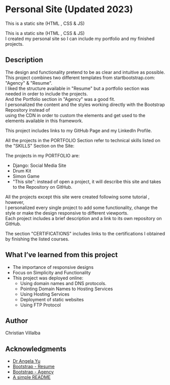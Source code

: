 # Personal Site (Updated 2023)

This is a static site (HTML , CSS &amp; JS)

This is a static site (HTML , CSS &amp; JS)      
I created my personal site so I can include my portfolio and my finished projects.     
   

## Description

The design and functionality pretend to be as clear and intuitive as possible.     
This project combines two different templates from startbootstrap.com: "Agency" & "Resume".       
I liked the structure available in "Resume" but a portfolio section was needed in order to include the projects.      
And the Portfolio section in "Agency" was a good fit.     
I personalized the content and the styles working directly with the Bootstrap Repository instead of          
using the CDN in order to custom the elements and get used to the elements available in this framework.      

This project includes links to my GitHub Page and my LinkedIn Profile.     

All the projects in the PORTFOLIO Section refer to technical skills listed on the "SKILLS" Section on the Site:   
 
The projects in my PORTFOLIO are:  
* Django: Social Media Site  
* Drum Kit  
* Simon Game  
* "This site": instead of open a project, it will describe this site and takes to the Repository on GitHub.  

All the projects except this site were created following some tutorial , however,  
I personalized every single project to add some functionality, change the style or make the design responsive to different viewports.  
Each project includes a brief description and a link to its own repository on GitHub.

The section "CERTIFICATIONS" includes links to the certifications I obtained by finishing the listed courses.

## What I’ve learned from this project

* The importance of responsive designs  
* Focus on Simplicity and Functionality
* This project was deployed online:
    * Using domain names and DNS protocols.
    * Pointing Domain Names to Hosting Services
    * Using Hosting Services
    * Deployment of static websites
    * Using FTP Protocol


## Author

Christian Villalba

## Acknowledgments
* [Dr Angela Yu](https://www.udemy.com/course/the-complete-web-development-bootcamp/)
* [Bootstrap - Resume](https://startbootstrap.com/previews/resume)
* [Bootstrap - Agency](https://startbootstrap.com/previews/agency)
* [A simple README](https://gist.github.com/DomPizzie/7a5ff55ffa9081f2de27c315f5018afc)



